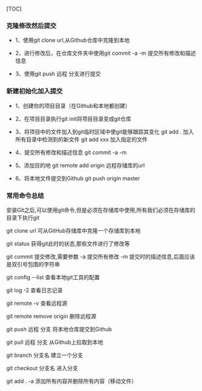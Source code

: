 [TOC]



### 克隆修改然后提交		

- 1、使用git clone url,从Github仓库中克隆到本地

  

- 2、进行修改后，在仓库文件夹中使用git commit -a -m 提交所有修改和描述信息

  

- 3、使用git push 远程 分支进行提交



### 新建初始化加入提交

- 1、创建你的项目目录（在Github和本地都创建）

  

- 2、在项目目录执行git init将项目目录变成git仓库

  

- 3、将项目中的文件加入到git临时区域中使git能够跟踪其变化
  git add . 加入所有目录中检测到的新文件
  git add xxx 加入指定的文件

  
  
- 4、提交所有修改和描述信息
  git commit -a -m 

  

- 5、添加目的地
  git remote add origin 远程存储库的url

  
  
- 6、将本地文件提交到Github
  git push origin master



### 常用命令总结

安装Git之后,可以使用git命令,但是必须在存储库中使用,所有我们必须在存储库的目录下执行git

git clone url
可从GitHub存储库中克隆一个存储库到本地

git status
获得git此时的状态,那些文件进行了修改等

git commit
提交修改,需要参数
-a 提交所有修改
-m 提交时的描述信息,后面应该是双引号包围的字符串

git config --list
查看本地git工具的配置

git log -2 
查看日志记录

git remote -v
查看远程源

git remote remove origin
删除远程源

git push 远程 分支
将本地仓库提交到Github

git pull 远程 分支
从Github上拉取到本地

git branch 分支名
建立一个分支

git checkout 分支名
进入分支

git add . -a 添加所有内容并删除所有内容（移动文件）